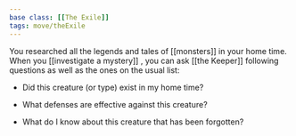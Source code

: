 ```yaml
---
base class: [[The Exile]]
tags: move/theExile
---
```

 You researched all the legends and tales of [[monsters]] in your home time. When you [[investigate a mystery]] , you can ask [[the Keeper]] following questions as well as the ones on the usual list: 
- Did this creature (or type) exist in my home time? 

- What defenses are effective against this creature? 

- What do I know about this creature that has been forgotten? 

